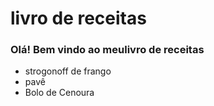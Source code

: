 # livro de receitas

### Olá! Bem vindo ao meulivro de receitas
 - strogonoff de frango
 - pavê
 - Bolo de Cenoura
